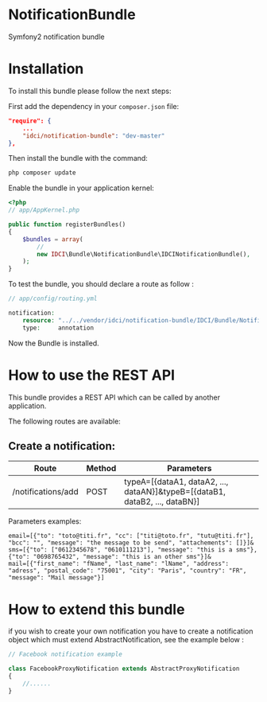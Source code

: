 NotificationBundle
==================

Symfony2 notification bundle


Installation
============

To install this bundle please follow the next steps:

First add the dependency in your `composer.json` file:

```json
"require": {
    ...
    "idci/notification-bundle": "dev-master"
},
```

Then install the bundle with the command:

```sh
php composer update
```

Enable the bundle in your application kernel:

```php
<?php
// app/AppKernel.php

public function registerBundles()
{
    $bundles = array(
        //
        new IDCI\Bundle\NotificationBundle\IDCINotificationBundle(),
    );
}
```

To test the bundle, you should declare a route as follow : 

```php
// app/config/routing.yml

notification:
    resource: "../../vendor/idci/notification-bundle/IDCI/Bundle/NotificationBundle/Controller/"
    type:     annotation
```

Now the Bundle is installed.


How to use the REST API
=======================

This bundle provides a REST API which can be called by another application.

The following routes are available:

Create a notification:
----------------------

| Route              | Method | Parameters
|--------------------|--------|----------------------------------------------------------------------------------------------------------------------------------------------------------------------
| /notifications/add | POST   | typeA=[{dataA1, dataA2, ..., dataAN}]&typeB=[{dataB1, dataB2, ..., dataBN}]    


Parameters examples:

    email=[{"to": "toto@titi.fr", "cc": ["titi@toto.fr", "tutu@titi.fr"], "bcc": "", "message": "the message to be send", "attachements": []}]&
    sms=[{"to": ["0612345678", "0610111213"], "message": "this is a sms"}, {"to": "0698765432", "message": "this is an other sms"}]&
    mail=[{"first_name": "fName", "last_name": "lName", "address": "adress", "postal_code": "75001", "city": "Paris", "country": "FR", "message": "Mail message"}]



How to extend this bundle
==========================

if you wish to create your own notification you have to create a notification object
which must extend AbstractNotification, see the example below :

```php
// Facebook notification example

class FacebookProxyNotification extends AbstractProxyNotification
{
    //......
}
```


